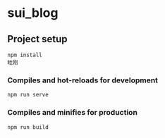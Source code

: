 # sui_blog

## Project setup
```
npm install
眭刚
```

### Compiles and hot-reloads for development
```
npm run serve
```

### Compiles and minifies for production
```
npm run build
```
